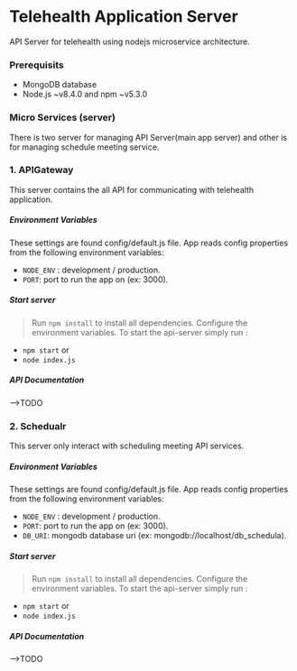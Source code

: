 # Telehealth Application Server
API Server for telehealth using nodejs microservice architecture.

### Prerequisits
- MongoDB database
- Node.js ~v8.4.0 and npm ~v5.3.0

### Micro Services (server)
There is two server for managing API Server(main app server) and other is for managing schedule meeting service.

### 1. APIGateway
This server contains the all API for communicating with telehealth application.

 ##### Environment Variables
These settings are found config/default.js file.
App reads config properties from the following environment variables:
- `NODE_ENV` : development / production.
- `PORT`: port to run the app on (ex: 3000).

##### Start server
> Run `npm install` to install all dependencies.
> Configure the environment variables.
> To start the api-server simply run :
-  `npm start`  or 
-  `node index.js`

##### API Documentation
-->TODO


### 2. Schedualr 
This server only interact with scheduling meeting API services.

 ##### Environment Variables
These settings are found config/default.js file.
App reads config properties from the following environment variables:
- `NODE_ENV` : development / production.
- `PORT`: port to run the app on (ex: 3000).
- `DB_URI`: mongodb database uri (ex: mongodb://localhost/db_schedula).

##### Start server
> Run `npm install` to install all dependencies.
> Configure the environment variables.
> To start the api-server simply run :
-  `npm start`  or 
-  `node index.js`

##### API Documentation
-->TODO